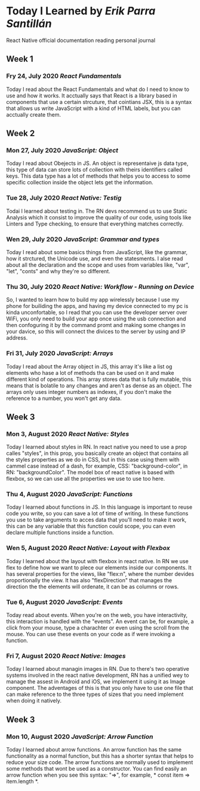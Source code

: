 # Today I Learned by *Erik Parra Santillán*

React Native official documentation reading personal journal

## Week 1

### Fry 24, July 2020 *React Fundamentals*
Today I read about the React Fundamentals and what do I need to know to use and how it works. It acctually says that React is a library based in components that use a certain strcuture, that cointians JSX, this is a syntax that allows us write JavaScript with a kind of HTML labels, but you can acctually create them.

## Week 2

### Mon 27, July 2020 *JavaScript: Object*
Today I read about Obejects in JS. An object is representaive js data type, this type of data can store lots of collection with theirs identifiers called keys. This data type has a lot of methods that helps you to access to some specific collection inside the object lets get the information.

### Tue 28, July 2020 *React Native: Testig*
Todai I learned about testing in. The RN devs recommend us to use Static Analysis 
which it consist to improve the quality of our code, using tools like Linters and Type checking, to ensure that everything matches correctly.

### Wen 29, July 2020 *JavaScript: Grammar and types*
Today I read about some basics things from JavaScript, like the grammar, how it strctured, the Unicode use, and even the statesments. I alse read about all the declaration and the scope and uses from variables like, "var", "let", "conts" and why they're so different.

### Thu 30, July 2020 *React Native: Workflow - Running on Device*
So, I wanted to learn how to build my app wirelessly because I use my phone for builiding the apps, and having my device connected to my pc is kinda unconfortable, so I read that you can use the developer server over WiFi, you only need to build your app once using the usb connection and then confoguring it by the command promt and making some changes in your davice, so this will connect the divices to the server by using and IP address.

### Fri 31, July 2020 *JavaScript: Arrays*
Today I read about the Array object in JS, this array it's like a list og elements who hase a lot of methods tha can be used on it and make different kind of operations. This array stores data that is fully mutable, this means that is bolatile to any changes and aren't as dense as an object. The arrays only uses integer numbers as indexes, if you don't make the reference to a number, you won't get any data.

## Week 3

### Mon 3, August 2020 *React Native: Styles*
Today I learned about styles in RN. In react native you need to use a prop calles "styles", in this prop, you basically create an object that contains all the styles properties as we do in CSS, but in this case using them with cammel case instead of a dash, for example, CSS: "background-color", in RN: "backgroundColor". The model box of react native is based with flexbox, so we can use all the properties we use to use too here.

### Thu 4, August 2020 *JavaScript: Functions*
Today I learned about functions in JS. In this language is important to reuse code you write, so you can save a lot of time of writing. In these functions you use to take arguments to acces data that you'll need to make it work, this can be any variable that this function could scope, you can even declare multiple functions inside a function.

### Wen 5, August 2020 *React Native: Layout with Flexbox*
Today I learned about the layout with flexbox in react native. In RN we use flex to define how we want to plece our elements inside our components. It has several properties for the views, like "flex:n", where the number devides proportionally the view. It has also "flexDirection" that manages the direction the the elements will ordenate, it can be as columns or rows.

### Tue 6, August 2020 *JavaScript: Events*
Today read about events. When you're on the web, you have interactivity, this interaction is handled with the "events". An event can be, for example, a click from your mouse, type a charachter or even using the scroll from the mouse. You can use these events on your code as if were invoking a function.

### Fri 7, August 2020 *React Native: Images*
Today I learned about managin images in RN. Due to there's two operative systems involved in the react native development, RN has a unified wey to manage the assest in Android and iOS, we implement it using it as Image component. The adventages of this is that you only have to use one file that can make reference to the three types of sizes that you need implement when doing it natively.

## Week 3

### Mon 10, August 2020 *JavaScript: Arrow Function*
Today I learned about arrow functions. An arrow function has the same functionality as a normal function, but this has a shorter syntax that helps to reduce your size code. The arrow functions are normally used to implement some methods that wont be used as a constructor. You can find easily an arrow function when you see this syntax: "=>", for example, * const item => item.length *.
